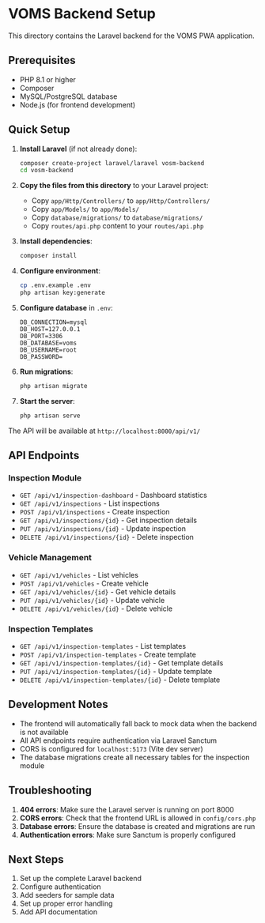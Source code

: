 # VOMS Backend Setup

This directory contains the Laravel backend for the VOMS PWA application.

## Prerequisites

- PHP 8.1 or higher
- Composer
- MySQL/PostgreSQL database
- Node.js (for frontend development)

## Quick Setup

1. **Install Laravel** (if not already done):
   ```bash
   composer create-project laravel/laravel vosm-backend
   cd vosm-backend
   ```

2. **Copy the files from this directory** to your Laravel project:
   - Copy `app/Http/Controllers/` to `app/Http/Controllers/`
   - Copy `app/Models/` to `app/Models/`
   - Copy `database/migrations/` to `database/migrations/`
   - Copy `routes/api.php` content to your `routes/api.php`

3. **Install dependencies**:
   ```bash
   composer install
   ```

4. **Configure environment**:
   ```bash
   cp .env.example .env
   php artisan key:generate
   ```

5. **Configure database** in `.env`:
   ```env
   DB_CONNECTION=mysql
   DB_HOST=127.0.0.1
   DB_PORT=3306
   DB_DATABASE=voms
   DB_USERNAME=root
   DB_PASSWORD=
   ```

6. **Run migrations**:
   ```bash
   php artisan migrate
   ```

7. **Start the server**:
   ```bash
   php artisan serve
   ```

The API will be available at `http://localhost:8000/api/v1/`

## API Endpoints

### Inspection Module
- `GET /api/v1/inspection-dashboard` - Dashboard statistics
- `GET /api/v1/inspections` - List inspections
- `POST /api/v1/inspections` - Create inspection
- `GET /api/v1/inspections/{id}` - Get inspection details
- `PUT /api/v1/inspections/{id}` - Update inspection
- `DELETE /api/v1/inspections/{id}` - Delete inspection

### Vehicle Management
- `GET /api/v1/vehicles` - List vehicles
- `POST /api/v1/vehicles` - Create vehicle
- `GET /api/v1/vehicles/{id}` - Get vehicle details
- `PUT /api/v1/vehicles/{id}` - Update vehicle
- `DELETE /api/v1/vehicles/{id}` - Delete vehicle

### Inspection Templates
- `GET /api/v1/inspection-templates` - List templates
- `POST /api/v1/inspection-templates` - Create template
- `GET /api/v1/inspection-templates/{id}` - Get template details
- `PUT /api/v1/inspection-templates/{id}` - Update template
- `DELETE /api/v1/inspection-templates/{id}` - Delete template

## Development Notes

- The frontend will automatically fall back to mock data when the backend is not available
- All API endpoints require authentication via Laravel Sanctum
- CORS is configured for `localhost:5173` (Vite dev server)
- The database migrations create all necessary tables for the inspection module

## Troubleshooting

1. **404 errors**: Make sure the Laravel server is running on port 8000
2. **CORS errors**: Check that the frontend URL is allowed in `config/cors.php`
3. **Database errors**: Ensure the database is created and migrations are run
4. **Authentication errors**: Make sure Sanctum is properly configured

## Next Steps

1. Set up the complete Laravel backend
2. Configure authentication
3. Add seeders for sample data
4. Set up proper error handling
5. Add API documentation


